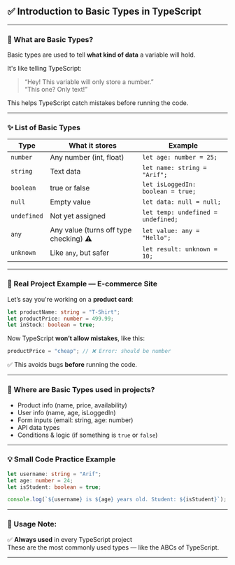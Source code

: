 ## ✅ Introduction to **Basic Types** in TypeScript

---

### 🧠 What are Basic Types?

Basic types are used to tell **what kind of data** a variable will hold.

It's like telling TypeScript:  
> “Hey! This variable will only store a number.”  
> “This one? Only text!”  

This helps TypeScript catch mistakes before running the code.

---

### ✨ List of Basic Types

| Type       | What it stores             | Example                  |
|------------|----------------------------|--------------------------|
| `number`   | Any number (int, float)    | `let age: number = 25;`  |
| `string`   | Text data                  | `let name: string = "Arif";` |
| `boolean`  | true or false              | `let isLoggedIn: boolean = true;` |
| `null`     | Empty value                | `let data: null = null;` |
| `undefined`| Not yet assigned           | `let temp: undefined = undefined;` |
| `any`      | Any value (turns off type checking) ⚠️ | `let value: any = "Hello";` |
| `unknown`  | Like `any`, but safer       | `let result: unknown = 10;` |

---

### 🛒 Real Project Example — E-commerce Site

Let’s say you're working on a **product card**:

```ts
let productName: string = "T-Shirt";
let productPrice: number = 499.99;
let inStock: boolean = true;
```

Now TypeScript **won’t allow mistakes**, like this:

```ts
productPrice = "cheap"; // ❌ Error: should be number
```

✅ This avoids bugs **before** running the code.

---

### 📍 Where are Basic Types used in projects?

- Product info (name, price, availability)
- User info (name, age, isLoggedIn)
- Form inputs (email: string, age: number)
- API data types
- Conditions & logic (if something is `true` or `false`)

---

### 💡 Small Code Practice Example

```ts
let username: string = "Arif";
let age: number = 24;
let isStudent: boolean = true;

console.log(`${username} is ${age} years old. Student: ${isStudent}`);
```

---

### 📌 Usage Note:

✅ **Always used** in every TypeScript project  
These are the most commonly used types — like the ABCs of TypeScript.

---

